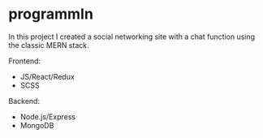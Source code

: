 # programmIn

In this project I created a social networking site with a chat function using the classic MERN stack.

Frontend:

- JS/React/Redux
- SCSS

Backend:

- Node.js/Express
- MongoDB
